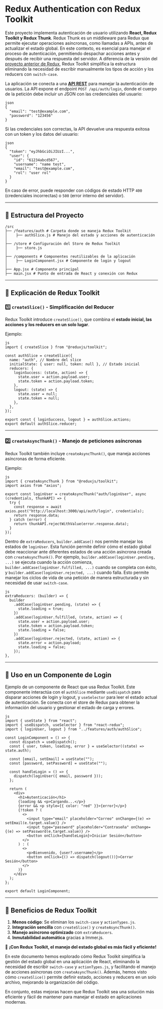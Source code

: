# Redux Authentication con Redux Toolkit

Este proyecto implementa autenticación de usuario utilizando **React, Redux Toolkit y Redux Thunk**. Redux Thunk es un middleware para Redux que permite ejecutar operaciones asíncronas, como llamadas a APIs, antes de actualizar el estado global. En este contexto, es esencial para manejar el proceso de autenticación, permitiendo despachar acciones antes y después de recibir una respuesta del servidor.
A diferencia de la versión del [proyecto anterior de Redux](https://github.com/juanxbini/authentication-redux), Redux Toolkit simplifica la estructura eliminando la necesidad de escribir manualmente los tipos de acción y los reducers con `switch-case`.

La aplicación se conecta a una **[API REST](https://github.com/juanxbini/auth-rest-node)** para manejar la autenticación de usuarios. La API expone el endpoint `POST /api/auth/login`, donde el cuerpo de la petición debe incluir un JSON con las credenciales del usuario:

```
json
{
  "email": "test@example.com",
  "password": "123456"
}
```

Si las credenciales son correctas, la API devuelve una respuesta exitosa con un token y los datos del usuario:

```
json
{
  "token": "eyJhbGciOiJIUzI...",
  "user": {
    "id": "61234abcd567",
    "username": "name test",
    "email": "test@example.com",
    "rol": "user rol"
  }
}
```

En caso de error, puede responder con códigos de estado HTTP `400` (credenciales incorrectas) o `500` (error interno del servidor).

---

## 📁 Estructura del Proyecto
```
/src
├── /features/auth # Carpeta donde se maneja Redux Toolkit
│    ├── authSlice.js # Manejo del estado y acciones de autenticación
│
├── /store # Configuración del Store de Redux Toolkit
│    ├── store.js
│
├── /components # Componentes reutilizables de la aplicación
│    ├── LoginComponent.jsx # Componente de login y logout
│
├── App.jsx # Componente principal
├── main.jsx # Punto de entrada de React y conexión con Redux
```

---

## 📝 **Explicación de Redux Toolkit**

### **1️⃣ `createSlice()` - Simplificación del Reducer**

Redux Toolkit introduce `createSlice()`, que combina el **estado inicial, las acciones y los reducers en un solo lugar**.

Ejemplo:
```
js
import { createSlice } from "@reduxjs/toolkit";

const authSlice = createSlice({
  name: "auth", // Nombre del slice
  initialState: { user: null, token: null }, // Estado inicial
  reducers: {
    loginSuccess: (state, action) => {
      state.user = action.payload.user;
      state.token = action.payload.token;
    },
    logout: (state) => {
      state.user = null;
      state.token = null;
    },
  },
});

export const { loginSuccess, logout } = authSlice.actions;
export default authSlice.reducer;
```

---

### **2️⃣ `createAsyncThunk()` - Manejo de peticiones asíncronas**

Redux Toolkit también incluye `createAsyncThunk()`, que maneja acciones asíncronas de forma eficiente.

Ejemplo:
```
js
import { createAsyncThunk } from "@reduxjs/toolkit";
import axios from "axios";

export const loginUser = createAsyncThunk("auth/loginUser", async (credentials, thunkAPI) => {
  try {
    const response = await axios.post("http://localhost:3000/api/auth/login", credentials);
    return response.data;
  } catch (error) {
    return thunkAPI.rejectWithValue(error.response.data);
  }
});
```

Dentro de `extraReducers`, `builder.addCase()` nos permite manejar los estados de `loginUser`. Esta función permite definir cómo el estado global debe reaccionar ante diferentes estados de una acción asíncrona creada con `createAsyncThunk()`. Por ejemplo, `builder.addCase(loginUser.pending, ...)` se ejecuta cuando la acción comienza, `builder.addCase(loginUser.fulfilled, ...)` cuando se completa con éxito, y `builder.addCase(loginUser.rejected, ...)` cuando falla. Esto permite manejar los ciclos de vida de una petición de manera estructurada y sin necesidad de usar `switch-case`.

```
js
extraReducers: (builder) => {
  builder
    .addCase(loginUser.pending, (state) => {
      state.loading = true;
    })
    .addCase(loginUser.fulfilled, (state, action) => {
      state.user = action.payload.user;
      state.token = action.payload.token;
      state.loading = false;
    })
    .addCase(loginUser.rejected, (state, action) => {
      state.error = action.payload;
      state.loading = false;
    });
},
```

---

## 📲 **Uso en un Componente de Login**

Ejemplo de un componente de React que usa Redux Toolkit. Este componente interactúa con el `authSlice` mediante `useDispatch` para disparar acciones de login y logout, y `useSelector` para leer el estado actual de autenticación. Se conecta con el store de Redux para obtener la información del usuario y gestionar el estado de carga y errores.
```
js
import { useState } from "react";
import { useDispatch, useSelector } from "react-redux";
import { loginUser, logout } from "../features/auth/authSlice";

const LoginComponent = () => {
  const dispatch = useDispatch();
  const { user, token, loading, error } = useSelector((state) => state.auth);
  
  const [email, setEmail] = useState("");
  const [password, setPassword] = useState("");
  
  const handleLogin = () => {
    dispatch(loginUser({ email, password }));
  };
  
  return (
    <div>
      <h1>Autenticación</h1>
      {loading && <p>Cargando...</p>}
      {error && <p style={{ color: "red" }}>{error}</p>}
      {!token ? (
        <>
          <input type="email" placeholder="Correo" onChange={(e) => setEmail(e.target.value)} />
          <input type="password" placeholder="Contraseña" onChange={(e) => setPassword(e.target.value)} />
          <button onClick={handleLogin}>Iniciar Sesión</button>
        </>
      ) : (
        <>
          <p>Bienvenido, {user?.username}</p>
          <button onClick={() => dispatch(logout())}>Cerrar Sesión</button>
        </>
      )}
    </div>
  );
};

export default LoginComponent;
```

---

## 💪 **Beneficios de Redux Toolkit**

1. **Menos código**: Se eliminan los `switch-case` y `actionTypes.js`.
2. **Integración sencilla** con `createSlice()` y `createAsyncThunk()`.
3. **Manejo asíncrono optimizado** con `extraReducers`.
4. **Inmutabilidad automática** gracias a Immer.js.

🚀 **¡Con Redux Toolkit, el manejo del estado global es más fácil y eficiente!**

En este documento hemos explorado cómo Redux Toolkit simplifica la gestión del estado global en una aplicación de React, eliminando la necesidad de escribir `switch-case` y `actionTypes.js`, y facilitando el manejo de acciones asíncronas con `createAsyncThunk()`. Además, hemos visto cómo `createSlice()` permite definir estado, acciones y reducers en un solo archivo, mejorando la organización del código.

En conjunto, estas mejoras hacen que Redux Toolkit sea una solución más eficiente y fácil de mantener para manejar el estado en aplicaciones modernas.

